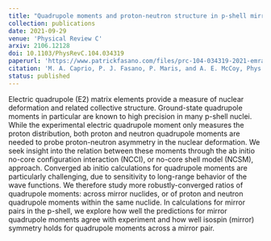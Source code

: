 ```yaml
---
title: "Quadrupole moments and proton-neutron structure in p-shell mirror nuclei"
collection: publications
date: 2021-09-29
venue: 'Physical Review C'
arxiv: 2106.12128
doi: 10.1103/PhysRevC.104.034319
paperurl: 'https://www.patrickfasano.com/files/prc-104-034319-2021-emratio_PREPRINT.pdf'
citation: 'M. A. Caprio, P. J. Fasano, P. Maris, and A. E. McCoy, Phys. Rev. C 104, 034319 (2021).'
status: published
---
```

Electric quadrupole (E2) matrix elements provide a measure of nuclear
deformation and related collective structure. Ground-state quadrupole moments in
particular are known to high precision in many p-shell nuclei. While the
experimental electric quadrupole moment only measures the proton distribution,
both proton and neutron quadrupole moments are needed to probe proton-neutron
asymmetry in the nuclear deformation. We seek insight into the relation between
these moments through the ab initio no-core configuration interaction (NCCI), or
no-core shell model (NCSM), approach. Converged ab initio calculations for
quadrupole moments are particularly challenging, due to sensitivity to
long-range behavior of the wave functions. We therefore study more
robustly-converged ratios of quadrupole moments: across mirror nuclides, or of
proton and neutron quadrupole moments within the same nuclide. In calculations
for mirror pairs in the p-shell, we explore how well the predictions for mirror
quadrupole moments agree with experiment and how well isospin (mirror) symmetry
holds for quadrupole moments across a mirror pair.
